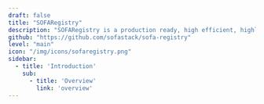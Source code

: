 ```yaml
---
draft: false
title: "SOFARegistry"
description: "SOFARegistry is a production ready, high efficient, highly available service registry."
github: "https://github.com/sofastack/sofa-registry"
level: "main"
icon: "/img/icons/sofaregistry.png"
sidebar:
  - title: 'Introduction'
    sub:
      - title: 'Overview'
        link: 'overview'
---
```

